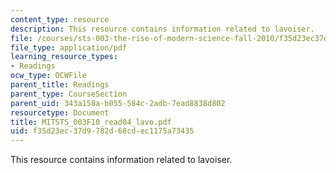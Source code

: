 ```yaml
---
content_type: resource
description: This resource contains information related to lavoiser.
file: /courses/sts-003-the-rise-of-modern-science-fall-2010/f35d23ec37d9782d68cdec1175a73435_MITSTS_003F10_read04_lavo.pdf
file_type: application/pdf
learning_resource_types:
- Readings
ocw_type: OCWFile
parent_title: Readings
parent_type: CourseSection
parent_uid: 343a158a-b055-584c-2adb-7ead8838d802
resourcetype: Document
title: MITSTS_003F10_read04_lavo.pdf
uid: f35d23ec-37d9-782d-68cd-ec1175a73435
---
```

This resource contains information related to lavoiser.

